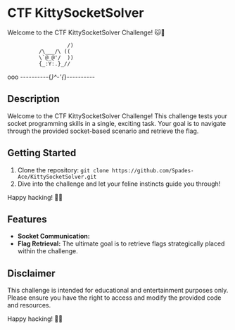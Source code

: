 # CTF KittySocketSolver

Welcome to the CTF KittySocketSolver Challenge! 🐱🔌

                       /)
              /\___/\ ((
              \`@_@'/  ))
              {_:Y:.}_//
ooo ----------{_}^-'{_}----------

## Description

Welcome to the CTF KittySocketSolver Challenge! This challenge tests your socket programming skills in a single, exciting task. Your goal is to navigate through the provided socket-based scenario and retrieve the flag.

## Getting Started

1. Clone the repository: `git clone https://github.com/Spades-Ace/KittySocketSolver.git`
2. Dive into the challenge and let your feline instincts guide you through!

Happy hacking! 🐾🚀

## Features

- **Socket Communication:**
- **Flag Retrieval:** The ultimate goal is to retrieve flags strategically placed within the challenge.

## Disclaimer

This challenge is intended for educational and entertainment purposes only. Please ensure you have the right to access and modify the provided code and resources.

Happy hacking! 🏴‍☠️
